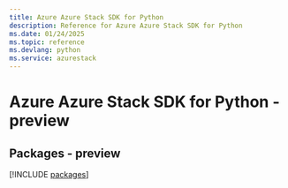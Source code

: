 ```yaml
---
title: Azure Azure Stack SDK for Python
description: Reference for Azure Azure Stack SDK for Python
ms.date: 01/24/2025
ms.topic: reference
ms.devlang: python
ms.service: azurestack
---
```

# Azure Azure Stack SDK for Python - preview
## Packages - preview
[!INCLUDE [packages](azure-stack-index.md)]